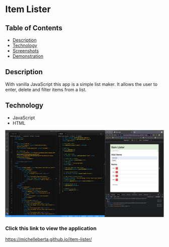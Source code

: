 # Item Lister

## Table of Contents
* [Description](#description)
* [Technology](#technology)
* [Screenshots](#screenshots)
* [Demonstration](#demonstration)

## Description
With vanilla JavaScript this app is a simple list maker.  It allows the user to enter, delete and filter items from a list.

## Technology
* JavaScript
* HTML

![item-lister](assets/item-lister.png)

### Click this link to view the application 
https://michelleberta.github.io/item-lister/





